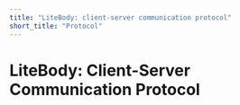```yaml
---
title: "LiteBody: client-server communication protocol"
short_title: "Protocol"
---
```


LiteBody: Client-Server Communication Protocol
====
